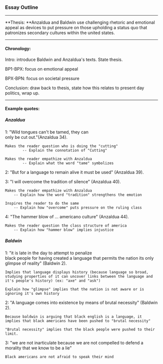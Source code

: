 ### Essay Outline

---

**Thesis: **Anzaldua and Baldwin use challenging rhetoric and emotional appeal as devices to put pressure on those upholding a status quo that patronizes secondary cultures within the united states.

---

#### Chronology:

Intro: introduce Baldwin and Anzaldua's texts. State thesis.

BP1-BPX: focus on emotional appeal

BPX-BPN: focus on societal pressure

Conclusion: draw back to thesis, state how this relates to present day politics, wrap up.

---


#### Example quotes:

##### Anzaldua

1: "Wild tongues can't be tamed, they can  
only be cut out."(Anzaldua 34).

```ad-important
Makes the reader question who is doing the "cutting"
		-- Explain the connotation of "Cutting" 
		
Makes the reader empathize with Anzaldua
		-- Explain what the word "tame" symbolizes
```

2: "But for a language to remain alive it must be used" (Anzaldua 39).

3: "I will overcome the tradition of silence" (Anzaldua 40).

```ad-important 
Makes the reader empathize with Anzaldua
	-- Explain how the word "tradition" strengthens the emotion 
	
Inspires the reader to do the same
	-- Explain how "overcome" puts pressure on the ruling class
```

4: "The hammer blow of ... americano culture" (Anzaldua 44).

```ad-important
Makes the reader question the class structure of america
	-- Explain how "hammer blow" implies injustice
```


##### Baldwin

1: "it is late in the day to attempt to penalize  
black people for having created a language that permits the nation its only glimpse of reality" (Baldwin 2).

```ad-important
Implies that language displays history (because language so broad, studying properties of it can uncover links between the language and it's people's history) (ex: "axe" and "ask")

Explain how "glimpse" implies that the nation is not aware or is ignoring it's own history
```

2: "A language comes into existence by means of brutal necessity" (Baldwin 2).

```ad-important
Because baldwin is arguing that black english is a language, it implies that black americans have been pushed to "brutal necessity"

"Brutal necessity" implies that the black people were pushed to their limit.
```

3: "we are not inarticulate because we are not compelled to defend a morality that we know to be a lie"

```ad-important
Black americans are not afraid to speak their mind
```
